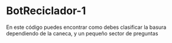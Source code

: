 # BotReciclador-1
En este código puedes encontrar como debes clasificar la basura dependiendo de la caneca, y un pequeño sector de preguntas
